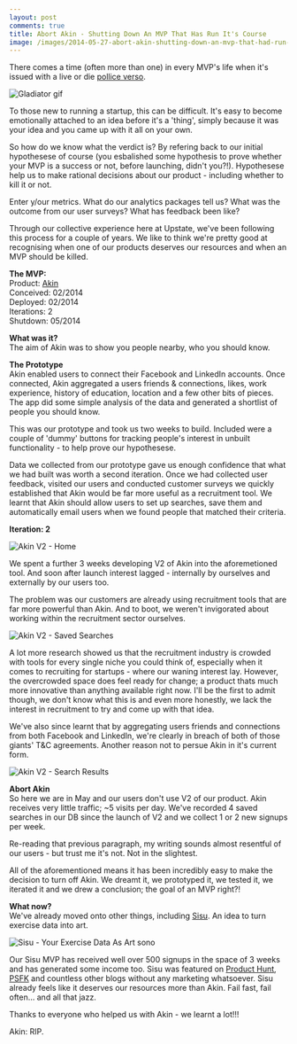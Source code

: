 ```yaml
---
layout: post
comments: true
title: Abort Akin - Shutting Down An MVP That Has Run It's Course
image: /images/2014-05-27-abort-akin-shutting-down-an-mvp-that-had-run-its-course/akin-header.png
---
```


There comes a time (often more than one) in every MVP's life when it's issued with a live or die [pollice verso](http://en.wikipedia.org/wiki/Pollice_verso).

![Gladiator gif](/images/2014-05-27-abort-akin-shutting-down-an-mvp-that-had-run-its-course/giphy.gif)

To those new to running a startup, this can be difficult. It's easy to become emotionally attached to an idea before it's a 'thing', simply because it was your idea and you came up with it all on your own.

So how do we know what the verdict is? By refering back to our initial hypothesese of course (you esbalished some hypothesis to prove whether your MVP is a success or not, before launching, didn't you?!). Hypothesese help us to make rational decisions about our product - including whether to kill it or not.

Enter y/our metrics. What do our analytics packages tell us? What was the outcome from our user surveys? What has feedback been like?

Through our collective experience here at Upstate, we've been following this process for a couple of years. We like to think we're pretty good at recognising when one of our products deserves our resources and when an MVP should be killed.

**The MVP:**  
Product: [Akin](http://akin.is)  
Conceived: 02/2014  
Deployed: 02/2014  
Iterations: 2  
Shutdown: 05/2014

**What was it?**  
The aim of Akin was to show you people nearby, who you should know.

**The Prototype**  
Akin enabled users to connect their Facebook and LinkedIn accounts. Once connected, Akin aggregated a users friends & connections, likes, work experience, history of education, location and a few other bits of pieces. The app did some simple analysis of the data and generated a shortlist of people you should know.

This was our prototype and took us two weeks to build. Included were a couple of 'dummy' buttons for tracking people's interest in unbuilt functionality - to help prove our hypothesese.

Data we collected from our prototype gave us enough confidence that what we had built was worth a second iteration. Once we had collected user feedback, visited our users and conducted customer surveys we quickly established that Akin would be far more useful as a recruitment tool. We learnt that Akin should allow users to set up searches, save them and automatically email users when we found people that matched their criteria.

**Iteration: 2**  

![Akin V2 - Home](/images/2014-05-27-abort-akin-shutting-down-an-mvp-that-had-run-its-course/home.png)

We spent a further 3 weeks developing V2 of Akin into the aforemetioned tool. And soon after launch interest lagged - internally by ourselves and externally by our users too.

The problem was our customers are already using recruitment tools that are far more powerful than Akin. And to boot, we weren't invigorated about working within the recruitment sector ourselves.

![Akin V2 - Saved Searches](/images/2014-05-27-abort-akin-shutting-down-an-mvp-that-had-run-its-course/saved-searches.png)

A lot more research showed us that the recruitment industry is crowded with tools for every single niche you could think of, especially when it comes to recruiting for startups - where our waning interest lay. However, the overcrowded space does feel ready for change; a product thats much more innovative than anything available right now. I'll be the first to admit though, we don't know what this is and even more honestly, we lack the interest in recruitment to try and come up with that idea.

We've also since learnt that by aggregating users friends and connections from both Facebook and LinkedIn, we're clearly in breach of both of those giants' T&C agreements. Another reason not to persue Akin in it's current form.

![Akin V2 - Search Results](/images/2014-05-27-abort-akin-shutting-down-an-mvp-that-had-run-its-course/search.png)

**Abort Akin**  
So here we are in May and our users don't use V2 of our product. Akin receives very little traffic; ~5 visits per day. We've recorded 4 saved searches in our DB since the launch of V2 and we collect 1 or 2 new signups per week.

Re-reading that previous paragraph, my writing sounds almost resentful of our users - but trust me it's not. Not in the slightest.

All of the aforementioned means it has been incredibly easy to make the decision to turn off Akin. We dreamt it, we prototyped it, we tested it, we iterated it and we drew a conclusion; the goal of an MVP right?!

**What now?**  
We've already moved onto other things, including [Sisu](https://www.madewithsisu.com/). An idea to turn exercise data into art. 

![Sisu - Your Exercise Data As Art sono](/images/2014-05-27-abort-akin-shutting-down-an-mvp-that-had-run-its-course/sisu-home.png)

Our Sisu MVP has received well over 500 signups in the space of 3 weeks and has generated some income too. Sisu was featured on [Product Hunt](http://www.producthunt.co/posts/3036), [PSFK](http://www.psfk.com/2014/05/work-out-data-posters.html) and countless other blogs without any marketing whatsoever. Sisu already feels like it deserves our resources more than Akin. Fail fast, fail often… and all that jazz.

Thanks to everyone who helped us with Akin - we learnt a lot!!!

Akin: RIP.